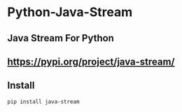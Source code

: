 # Python-Java-Stream
Java Stream For Python
----
https://pypi.org/project/java-stream/
----

## Install
```bash
pip install java-stream
```
